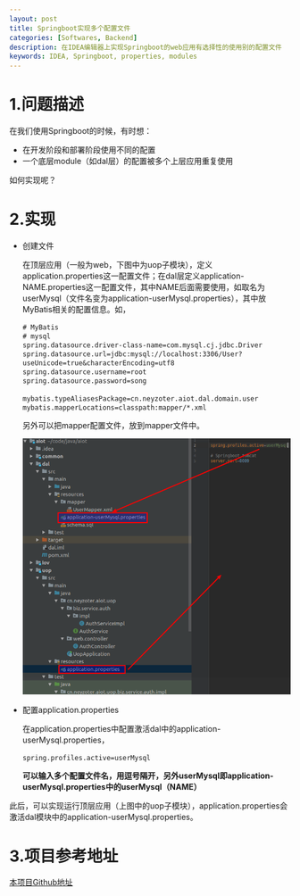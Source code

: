 ```yaml
---
layout: post
title: Springboot实现多个配置文件
categories: [Softwares, Backend]
description: 在IDEA编辑器上实现Springboot的web应用有选择性的使用别的配置文件
keywords: IDEA, Springboot, properties, modules
---
```


# 1.问题描述

在我们使用Springboot的时候，有时想：

* 在开发阶段和部署阶段使用不同的配置
* 一个底层module（如dal层）的配置被多个上层应用重复使用

如何实现呢？

# 2.实现

* 创建文件

  在顶层应用（一般为web，下图中为uop子模块），定义application.properties这一配置文件；在dal层定义application-NAME.properties这一配置文件，其中NAME后面需要使用，如取名为userMysql（文件名变为application-userMysql.properties），其中放MyBatis相关的配置信息。如，

  ```properties
  # MyBatis
  # mysql
  spring.datasource.driver-class-name=com.mysql.cj.jdbc.Driver
  spring.datasource.url=jdbc:mysql://localhost:3306/User?useUnicode=true&characterEncoding=utf8
  spring.datasource.username=root
  spring.datasource.password=song
  
  mybatis.typeAliasesPackage=cn.neyzoter.aiot.dal.domain.user
  mybatis.mapperLocations=classpath:mapper/*.xml
  ```

  另外可以把mapper配置文件，放到mapper文件中。

  <img src="/images/posts/2019-9-20-IDEA-Spring-Application-With-Several-Properties/idea_modules.png" width="600" alt="idea工程" />

* 配置application.properties

  在application.properties中配置激活dal中的application-userMysql.properties，

  ```properties
  spring.profiles.active=userMysql
  ```

  **可以输入多个配置文件名，用逗号隔开，另外userMysql即application-userMysql.properties中的userMysql（NAME）**

此后，可以实现运行顶层应用（上图中的uop子模块），application.properties会激活dal模块中的application-userMysql.properties。

# 3.项目参考地址

[本项目Github地址](https://github.com/Neyzoter/aiot)



